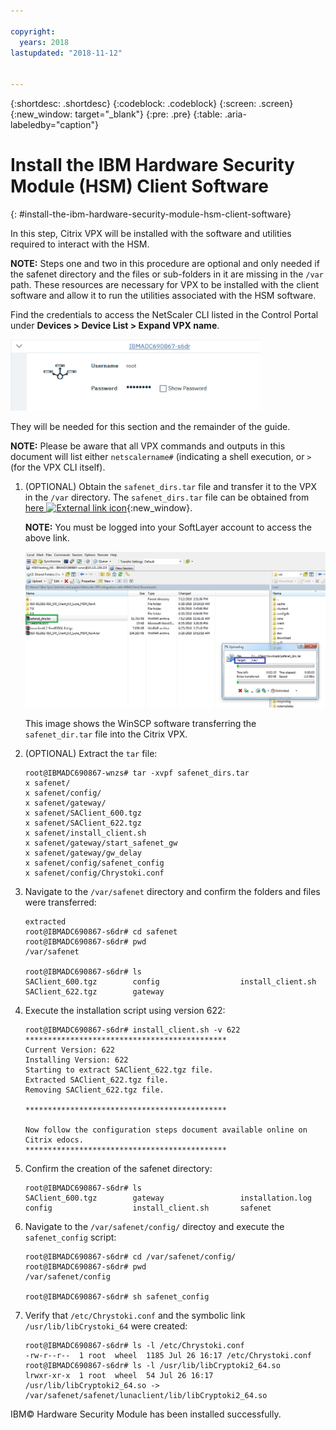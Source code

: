 ```yaml
---

copyright:
  years: 2018
lastupdated: "2018-11-12"


---
```


{:shortdesc: .shortdesc}
{:codeblock: .codeblock}
{:screen: .screen}
{:new_window: target="_blank"}
{:pre: .pre}
{:table: .aria-labeledby="caption"}

# Install the IBM Hardware Security Module (HSM) Client Software
{: #install-the-ibm-hardware-security-module-hsm-client-software}

In this step, Citrix VPX will be installed with the software and utilities required to interact with the HSM. 

**NOTE:** Steps one and two in this procedure are optional and only needed if the safenet directory and the files or sub-folders in it are missing in the `/var` path. These resources are necessary for VPX to be installed with the client software and allow it to run the utilities associated with the HSM software.

Find the credentials to access the NetScaler CLI listed in the Control Portal under **Devices > Device List > Expand VPX name**. 

<img src="images/3-VPX-Credentials.png" alt="drawing" style="width: 400px;"/>

They will be needed for this section and the remainder of the guide. 

**NOTE:** Please be aware that all VPX commands and outputs in this document will list either `netscalername#` (indicating a shell execution, or `>` (for the VPX CLI itself).

1.	(OPTIONAL) Obtain the `safenet_dirs.tar` file and transfer it to the VPX in the `/var` directory. The `safenet_dirs.tar` file can be obtained from [here ![External link icon](../../icons/launch-glyph.svg "External link icon")](http://downloads.service.softlayer.com/citrix/netscaler/Safenet-HSM/){:new_window}.

	**NOTE:** You must be logged into your SoftLayer account to access the above link.

	<img src="images/4-transfer-safenet_dirs.png" alt="drawing" style="width: 600px;"/>

	This image shows the WinSCP software transferring the `safenet_dir.tar` file into the Citrix VPX. 
	
2.	(OPTIONAL) Extract the `tar` file:	

	```
	root@IBMADC690867-wnzs# tar -xvpf safenet_dirs.tar 
	x safenet/
	x safenet/config/
	x safenet/gateway/
	x safenet/SAClient_600.tgz
	x safenet/SAClient_622.tgz
	x safenet/install_client.sh
	x safenet/gateway/start_safenet_gw
	x safenet/gateway/gw_delay
	x safenet/config/safenet_config
	x safenet/config/Chrystoki.conf
	```
	
3.	Navigate to the `/var/safenet` directory and confirm the folders and files were transferred:

	```
	extracted
	root@IBMADC690867-s6dr# cd safenet
	root@IBMADC690867-s6dr# pwd
	/var/safenet
	
	root@IBMADC690867-s6dr# ls
	SAClient_600.tgz        config                  install_client.sh
	SAClient_622.tgz        gateway
	```
	
4.	Execute the installation script using version 622:

	```
	root@IBMADC690867-s6dr# install_client.sh -v 622
	*********************************************
	Current Version: 622
	Installing Version: 622
	Starting to extract SAClient_622.tgz file.
	Extracted SAClient_622.tgz file.
	Removing SAClient_622.tgz file.
		
	*********************************************
	
	Now follow the configuration steps document available online on Citrix edocs.
	*********************************************
	```

5.	Confirm the creation of the safenet directory:

	```
	root@IBMADC690867-s6dr# ls
	SAClient_600.tgz        gateway                 installation.log
	config                  install_client.sh       safenet
	```
	
6.	Navigate to the `/var/safenet/config/` directoy and execute the `safenet_config` script:

	```
	root@IBMADC690867-s6dr# cd /var/safenet/config/	
	root@IBMADC690867-s6dr# pwd               
	/var/safenet/config
	
	root@IBMADC690867-s6dr# sh safenet_config
	```

7.	Verify that `/etc/Chrystoki.conf` and the symbolic link `/usr/lib/libCrystoki_64` were created:

	```
	root@IBMADC690867-s6dr# ls -l /etc/Chrystoki.conf 
	-rw-r--r--  1 root  wheel  1185 Jul 26 16:17 /etc/Chrystoki.conf
	root@IBMADC690867-s6dr# ls -l /usr/lib/libCryptoki2_64.so 
	lrwxr-xr-x  1 root  wheel  54 Jul 26 16:17 /usr/lib/libCryptoki2_64.so -> 
	/var/safenet/safenet/lunaclient/lib/libCryptoki2_64.so
	```

IBM© Hardware Security Module has been installed successfully.